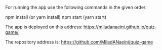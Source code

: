 For running the app use the following commands in the given order:

npm install (or yarn install)
npm start (yarn start)

The app is deployed on this address: https://miladanaeini.github.io/quiz-game/

The repository address is: https://github.com/MiladANaeini/quiz-game
